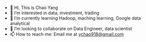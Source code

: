 - 👋 Hi, This is Chao Yang
- 👀 I’m interested in data, investment, trading
- 🌱 I’m currently learning Hadoop, maching learning, Google data analytical
- 💞️ I’m looking to collaborate on Data Engineer, data scientist
- 📫 How to reach me: Email me at ychao918@gmail.com

<!---
chaoyang1996/chaoyang1996 is a ✨ special ✨ repository because its `README.md` (this file) appears on your GitHub profile.
You can click the Preview link to take a look at your changes.
--->
